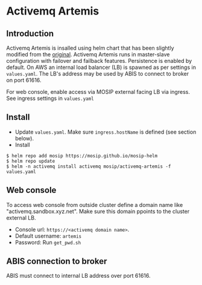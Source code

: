 # Activemq Artemis

## Introduction
Activemq Artemis is insalled using helm chart that has been slightly modified from the [original](https://github.com/vromero/activemq-artemis-helm).  Activemq Artemis runs in master-slave configuration with failover and failback features.  Persistence is enabled by default.  On AWS an internal load balancer (LB) is spawned as per settings in `values.yaml`.  The LB's address may be used by ABIS to connect to broker on port 61616.

For web console, enable access via MOSIP external facing LB via ingress.  See ingress settings in `values.yaml`

## Install
* Update `values.yaml`.  Make sure `ingress.hostName` is defined (see section below). 
* Install
```
$ helm repo add mosip https://mosip.github.io/mosip-helm
$ helm repo update
$ helm -n activemq install activemq mosip/activemq-artemis -f values.yaml
```
## Web console
To access web console from outside cluster define a domain name like "activemq.sandbox.xyz.net". Make sure this domain ppoints to the cluster external LB. 
* Console url: `https://<activemq domain name>`.  
* Default username: `artemis` 
* Password:  Run `get_pwd.sh` 

## ABIS connection to broker 
ABIS must connect to internal LB address over port 61616.
